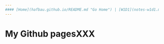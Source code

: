 ```yaml
---
#### [Home](hafbau.github.io/README.md "Go Home") | [W1D1](notes-w1d1.md "Week One Day One") | [W1D2](notes.md "Week One Day Two")
---
```



# My Github pagesXXX
